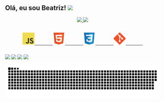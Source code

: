 ## Olá, eu sou Beatriz! <img src="https://raw.githubusercontent.com/iampavangandhi/iampavangandhi/master/gifs/Hi.gif" width="30px"></h2>
 <div align="center">
   <a href="https://github.com/beatrizcazatti">
   <img height="150em" src="https://github-readme-stats.vercel.app/api?username=beatrizcazatti&show_icons=true&theme=ocean_dark&include_all_commits=true&count_private=true"/>
   <img height="150em" src="https://github-readme-stats.vercel.app/api/top-langs/?username=beatrizcazatti&layout=compact&langs_count=7&theme=ocean_dark"/>
   </br>
   </br>
 </div>
 
<p align="center">
    <img height="40" src="https://raw.githubusercontent.com/devicons/devicon/master/icons/javascript/javascript-original.svg">
    &nbsp;&nbsp;&nbsp;&nbsp;&nbsp;&nbsp;&nbsp;&nbsp;&nbsp;&nbsp;&nbsp;&nbsp;&nbsp;
    <img height="40" src="https://raw.githubusercontent.com/devicons/devicon/master/icons/html5/html5-original.svg">
    &nbsp;&nbsp;&nbsp;&nbsp;&nbsp;&nbsp;&nbsp;&nbsp;&nbsp;&nbsp;&nbsp;&nbsp;&nbsp;
    <img height="40" src="https://raw.githubusercontent.com/devicons/devicon/master/icons/css3/css3-original.svg">
    &nbsp;&nbsp;&nbsp;&nbsp;&nbsp;&nbsp;&nbsp;&nbsp;&nbsp;&nbsp;&nbsp;&nbsp;&nbsp;
    <img height="40" src="https://raw.githubusercontent.com/devicons/devicon/master/icons/git/git-original.svg">
    &nbsp;&nbsp;&nbsp;&nbsp;&nbsp;&nbsp;&nbsp;&nbsp;&nbsp;&nbsp;&nbsp;&nbsp;&nbsp;
</p>

##

<div> 
    <a href="https://www.instagram.com/beatrizdev_/" target="_blank"><img src="https://img.shields.io/badge/Instagram-E4405F?style=for-the-badge&logo=instagram&logoColor=white" target="_blank"></a> 
    <a href="https://discord.gg/pDbY76q8Qf" target="_blank"><img src="https://img.shields.io/badge/Discord-7289DA?style=for-the-badge&logo=discord&logoColor=white" target="_blank"></a> 
    <a href = "mailto:beatrizcazatti@gmail.com"><img src="https://img.shields.io/badge/Gmail-D14836?style=for-the-badge&logo=gmail&logoColor=white"></a>
    <a href="www.linkedin.com/in/beatriz-cazatti" target="_blank"><img src="https://img.shields.io/badge/-LinkedIn-%230077B5?style=for-the-badge&logo=linkedin&logoColor=white" target="_blank"></a> 
   
  ![Snake animation](https://github.com/beatrizcazatti/beatrizcazatti/blob/output/github-contribution-grid-snake.svg)
</div>


